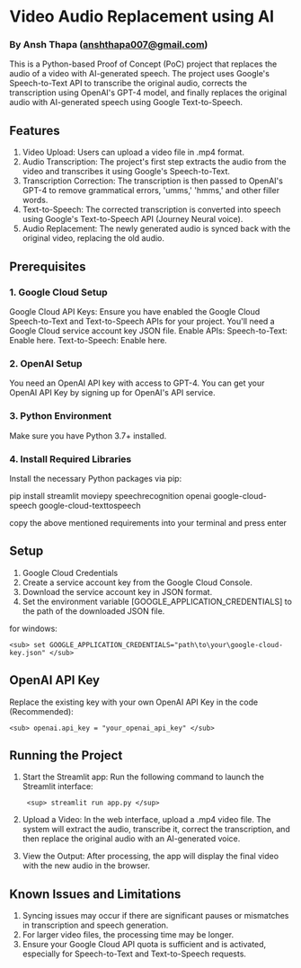 # Video Audio Replacement using AI
### By Ansh Thapa (anshthapa007@gmail.com)

This is a Python-based Proof of Concept (PoC) project that replaces the audio of a video with AI-generated speech. The project uses Google's Speech-to-Text API to transcribe the original audio, corrects the transcription using OpenAI's GPT-4 model, and finally replaces the original audio with AI-generated speech using Google Text-to-Speech.


## Features

1. Video Upload: Users can upload a video file in .mp4 format.
2. Audio Transcription: The project's first step extracts the audio from the video and transcribes it using Google's Speech-to-Text.
3. Transcription Correction: The transcription is then passed to OpenAI's GPT-4 to remove grammatical errors, 'umms,' 'hmms,' and other filler words.
4. Text-to-Speech: The corrected transcription is converted into speech using Google's Text-to-Speech API (Journey Neural voice).
5. Audio Replacement: The newly generated audio is synced back with the original video, replacing the old audio.

## Prerequisites

### 1. Google Cloud Setup
Google Cloud API Keys: Ensure you have enabled the Google Cloud Speech-to-Text and Text-to-Speech APIs for your project. You'll need a Google Cloud service account key JSON file.
Enable APIs:
Speech-to-Text: Enable here.
Text-to-Speech: Enable here.
### 2. OpenAI Setup
You need an OpenAI API key with access to GPT-4.
You can get your OpenAI API Key by signing up for OpenAI's API service.
### 3. Python Environment
Make sure you have Python 3.7+ installed.
### 4. Install Required Libraries
Install the necessary Python packages via pip:

pip install streamlit moviepy speechrecognition openai google-cloud-speech google-cloud-texttospeech

copy the above mentioned requirements into your terminal and press enter

## Setup

1. Google Cloud Credentials
2. Create a service account key from the Google Cloud Console.
3. Download the service account key in JSON format.
4. Set the environment variable [GOOGLE_APPLICATION_CREDENTIALS] to the path of the downloaded JSON file.

for windows:

	<sub> set GOOGLE_APPLICATION_CREDENTIALS="path\to\your\google-cloud-key.json" </sub>

## OpenAI API Key

Replace the existing key with your own OpenAI API Key in the code (Recommended):

	<sub> openai.api_key = "your_openai_api_key" </sub>

## Running the Project
1. Start the Streamlit app: Run the following command to launch the Streamlit interface:

		<sup> streamlit run app.py </sup>

2. Upload a Video: In the web interface, upload a .mp4 video file. The system will extract the audio, transcribe it, correct the transcription, and then replace the original audio with an AI-generated voice.
3. View the Output: After processing, the app will display the final video with the new audio in the browser.

## Known Issues and Limitations
1. Syncing issues may occur if there are significant pauses or mismatches in transcription and speech generation.
2. For larger video files, the processing time may be longer.
3. Ensure your Google Cloud API quota is sufficient and is activated, especially for Speech-to-Text and Text-to-Speech requests.
